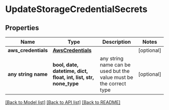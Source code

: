 # UpdateStorageCredentialSecrets


## Properties
Name | Type | Description | Notes
------------ | ------------- | ------------- | -------------
**aws_credentials** | [**AwsCredentials**](AwsCredentials.md) |  | [optional] 
**any string name** | **bool, date, datetime, dict, float, int, list, str, none_type** | any string name can be used but the value must be the correct type | [optional]

[[Back to Model list]](../README.md#documentation-for-models) [[Back to API list]](../README.md#documentation-for-api-endpoints) [[Back to README]](../README.md)



